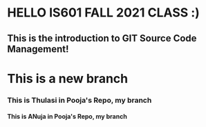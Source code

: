 # HELLO IS601 FALL 2021 CLASS :)
## This is the introduction to GIT Source Code Management! 
# This is a new branch
### This is Thulasi in Pooja's Repo, my branch
#### This is ANuja in Pooja's Repo, my branch
